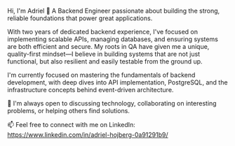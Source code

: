 Hi, I'm Adriel 👋
A Backend Engineer passionate about building the strong, reliable foundations that power great applications.

With two years of dedicated backend experience, I've focused on implementing scalable APIs, managing databases, and ensuring systems are both efficient and secure. My roots in QA have given me a unique, quality-first mindset—I believe in building systems that are not just functional, but also resilient and easily testable from the ground up.

I'm currently focused on mastering the fundamentals of backend development, with deep dives into API implementation, PostgreSQL, and the infrastructure concepts behind event-driven architecture.

💬 I'm always open to discussing technology, collaborating on interesting problems, or helping others find solutions.

📫 Feel free to connect with me on LinkedIn: https://www.linkedin.com/in/adriel-hojberg-0a91291b9/
